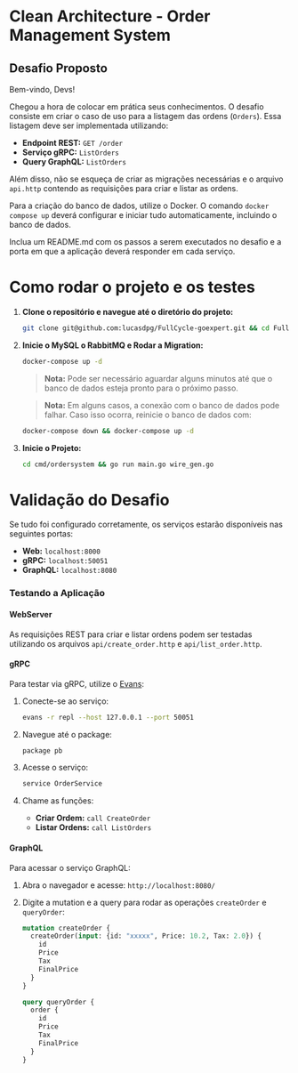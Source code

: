 # Clean Architecture - Order Management System

## Desafio Proposto

Bem-vindo, Devs!

Chegou a hora de colocar em prática seus conhecimentos. O desafio consiste em criar o caso de uso para a listagem das ordens (`Orders`). Essa listagem deve ser implementada utilizando:

- **Endpoint REST:** `GET /order`
- **Serviço gRPC:** `ListOrders`
- **Query GraphQL:** `ListOrders`

Além disso, não se esqueça de criar as migrações necessárias e o arquivo `api.http` contendo as requisições para criar e listar as ordens.

Para a criação do banco de dados, utilize o Docker. O comando `docker compose up` deverá configurar e iniciar tudo automaticamente, incluindo o banco de dados.

Inclua um README.md com os passos a serem executados no desafio e a porta em que a aplicação deverá responder em cada serviço.


# Como rodar o projeto e os testes

1. **Clone o repositório e navegue até o diretório do projeto:**

    ```bash
    git clone git@github.com:lucasdpg/FullCycle-goexpert.git && cd FullCycle-goexpert/Clean-Architecture
    ```

2. **Inicie o MySQL o RabbitMQ e Rodar a Migration:**

    ```bash
    docker-compose up -d
    ```

    > **Nota:** Pode ser necessário aguardar alguns minutos até que o banco de dados esteja pronto para o próximo passo.

    > **Nota:** Em alguns casos, a conexão com o banco de dados pode falhar. Caso isso ocorra, reinicie o banco de dados com:

    ```bash
    docker-compose down && docker-compose up -d
    ```

3. **Inicie o Projeto:**

    ```bash
    cd cmd/ordersystem && go run main.go wire_gen.go
    ```

# Validação do Desafio

Se tudo foi configurado corretamente, os serviços estarão disponíveis nas seguintes portas:

- **Web:** `localhost:8000`
- **gRPC:** `localhost:50051`
- **GraphQL:** `localhost:8080`

### Testando a Aplicação

#### WebServer

As requisições REST para criar e listar ordens podem ser testadas utilizando os arquivos `api/create_order.http` e `api/list_order.http`.

#### gRPC

Para testar via gRPC, utilize o [Evans](https://github.com/ktr0731/evans):

1. Conecte-se ao serviço:

    ```bash
    evans -r repl --host 127.0.0.1 --port 50051
    ```

2. Navegue até o package:

    ```bash
    package pb
    ```

3. Acesse o serviço:

    ```bash
    service OrderService
    ```

4. Chame as funções:

    - **Criar Ordem:** `call CreateOrder`
    - **Listar Ordens:** `call ListOrders`

#### GraphQL

Para acessar o serviço GraphQL:

1. Abra o navegador e acesse: `http://localhost:8080/`
2. Digite a mutation e a query para rodar as operações `createOrder` e `queryOrder`:

    ```graphql
    mutation createOrder {
      createOrder(input: {id: "xxxxx", Price: 10.2, Tax: 2.0}) {
        id
        Price
        Tax
        FinalPrice
      }
    }

    query queryOrder {
      order {
        id
        Price
        Tax
        FinalPrice
      }
    }
    ```
